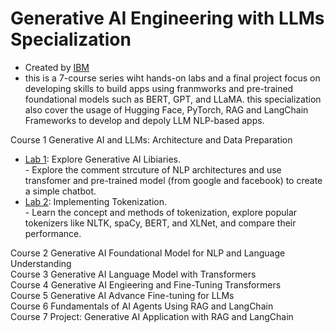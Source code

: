 # Generative AI Engineering with LLMs Specialization
- Created by [IBM](https://www.coursera.org/specializations/generative-ai-engineering-with-llms)
- this is a 7-course series wiht hands-on labs and a final project focus on developing skills to build apps using franmworks and pre-trained foundational models such as BERT, GPT, and LLaMA. this specialization also cover the usage of Hugging Face, PyTorch, RAG and LangChain Frameworks to develop and depoly LLM NLP-based apps.

Course 1 Generative AI and LLMs: Architecture and Data Preparation  
- [Lab 1](https://github.com/mei-pan/Generative-AI-Engineering-with-LLMs-Specialization/blob/main/C1_L1_Exploring_Generative_AI_Libraries.ipynb): Explore Generative AI Libiaries.   
       -  Explore the comment strcuture of NLP architectures and use transfomer and pre-trained model (from google and facebook) to create a simple chatbot.
- [Lab 2](https://github.com/mei-pan/Generative-AI-Engineering-with-LLMs-Specialization/blob/main/C1_L2_Implementing%20Tokenization.ipynb): Implementing Tokenization.   
       - Learn the concept and methods of tokenization, explore popular tokenizers like NLTK, spaCy, BERT, and XLNet, and compare their performance.

     
Course 2 Generative AI Foundational Model for NLP and Language Understanding        
Course 3 Generative AI Language Model with Transformers      
Course 4 Generative AI Engieering and Fine-Tuning Transformers     
Course 5 Generative AI Advance Fine-tuning for LLMs     
Course 6 Fundamentals of AI Agents Using RAG and LangChain     
Course 7 Project: Generative AI Application with RAG and LangChain     
